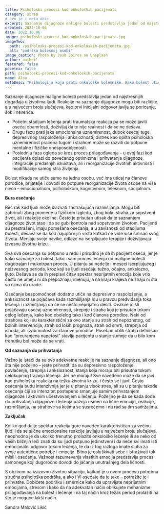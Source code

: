 ```yaml
---
title: Psihološki procesi kod onkoloških pacijenata
category: stres
# ovo je i meta desc
excerpt: Saznanje dijagnoze maligne bolesti predstavlja jedan od najstresnijih događaja u životima ljudi. Reakcije na saznanje dijagnoze mogu biti različite...
created: 2022-10-06
date: 2022.10.06
image: psiholoski-procesi-kod-onkoloskih-pacijenata.jpg
imageTwo:
  path: /psiholoski-procesi-kod-onkoloskih-pacijenata.jpg
  alt: "podrška bolesnoj osobi"
image_caption: Photo by Josh Spires on Unsplash
author: author1
featured: false
pocetna: false
path: psiholoski-procesi-kod-onkoloskih-pacijenata
name: Aloo
metaDesc: "Psihologija koja prati onkološke bolesnike. Kako bolest utiče na samog pacijenta i kako bolest utiče na porodicu. Faze u prihvatanju dijagnoze"
---
```


Saznanje dijagnoze maligne bolesti predstavlja jedan od najstresnijih događaja u životima ljudi. Reakcije na saznanje dijagnoze mogu biti različite, a u najvećem broju slučajeva,  kao prvi inicijalni odgovor javlja se poricanje, šok i neverica. 

- Početni stadijum lečenja prati traumatska reakcija pa se može javiti osećaj obamrlosti, doživljaj da to nije realnost i da se ne dešava.
- Drugu fazu prati jaka emocionalna uznemirenost, dubok osećaj tuge, depresivnog raspoloženja i anksioznosti; distres kao opšta psihološka uznemirenost praćena tugom i strahom može se razviti do potpune mentalne i fizičke onesposobljenosti.
- Poslednja faza ogleda se kroz proces prilagođavanja – u ovoj fazi kod pacijenta dolazi do povećanog optimizma i prihvatanja dijagnoze, integracije pređašnjih iskustava, ali i reorganizacije životnih aktivnosti i modifikacije samog stila življenja.


Bolest nikada ne utiče samo na jednu osobu, već ima uticaj na članove porodice, prijatelje i dovodi do potpune reorganizacije života osobe na više nivoa –  emocionalnom, psihološkom, kognitivnom, telesnom, socijalnom.  

**Bura osećanja**

Reč rak kod ljudi može izazvati zastrašujuća razmišljanja. Mogu biti zabrinuti zbog promene u fizičkom izgledu, zbog bola, straha za sopstveni život, ali i reakcije okoline. Često je prisutan utisak da je saznanjem dijagnoze život stao i da se gubi kontrola nad sopstvenim životom. Pacijenti su prestrašeni, imaju pomešana osećanja, a u zavisnosti od stadijuma bolesti, dešava se da kod najupornijih vrsta katkad ne vide više smisao svog života. Menjaju svoje navike, odlaze na iscrpljujuće terapije i doživljavaju izvesnu životnu krizu.

Sva ova osećanja su potpuno u redu i prirodno je da ih pacijent oseća, jer je kako saznanje za bolest, tako i sam proces lečenja od maligne bolesti dugotrajan i mukotrpan proces. U pitanju su nedelje i meseci iscrpljujućeg i neizvesnog perioda, kroz koji se ljudi osećaju tužno, očajno, anksiozno, ljuto. Dešava se da ih preplavi čitav spektar neprijatnih emocija koje vrlo često ne umeju ni da prepoznaju, imenuju, a na kraju krajeva ne znaju ni šta sa njima da urade.

Osećanje bespomoćnosti dodatno utiče na depresivno raspoloženje, a anksioznost se pojačava kada razmišljanja idu u pravcu predviđanja toka lečenja i razmišljanja da će se nešto neprijatno desiti. Ovakve misli pojačavaju osećaj uznemirenosti, strepnje i straha koji je prisutan tokom celog lečenja, kako kod obolelog tako i kod članova porodice. Neki od strahova koji su karakteristični za ovo stanje su strah od nepoznatog, od bolnih intervencija, strah od loših prognoza, strah od smrti, strepnja od ishoda, ali i zabrinutost za članove porodice. Poseban oblik straha definisan kao “preuranjena napetost” stavlja pacijenta u stanje sumnje da u bilo kom trenutku bol može da se vrati. 

**Od saznanja do prihvatanja**

Važno je istaći da su ovo adekvatne reakcije na saznanje dijagnoze, ali ono šta nije poželjno –  jeste prihvatiti da su depresivno raspoloženje, povlačenje, strepnja i anksioznost, stanja koja moraju biti prisutna tokom celokupnog trajanja lečenja. Jer ne moraju! Sve navedeno može da se javi kao psihološka reakcija na tešku životnu krizu, i često se i javi. Često osećanja budu intenzivnija jer je u pitanju visok stres, ali su u pitanju takođe osećanja čiji se intenzitet postepeno smanjuje samim prihvatanjem dijagnoze i aktivnim učestvovanjem u lečenju. Poželjno je da se kada dođe do prihvatanja dijagnoze i lečenja pažnja usmeri na lične emocije, reakcije, razmišljanja, na strahove sa kojima se susrećemo i na rad sa tim sadržajima.

**Zaključak**

Koliko god da je spektar reakcija gore naveden karakterističan za većinu ljudi i da se slične emocionalne reakcije javljaju u najvećem broju slučajeva, neophodno je da ukoliko trenutno prolazite onkološko lečenje ili se neko od vaših bližnjih leči znati da su ljudi potpuno jedinstveni i da neće svi imati isti emocionalni odgovor tokom lečenja, te da iz tog razloga imate sluha za svoje autentične potrebe i emocije. Bitno je osluškivati sebe i istraživati tok misli i osećanja. Važnost razumevanja vlastitih emocija predstavlja proces samonege koji dugoročno dovodi do jačanja unutrašnjeg dela ličnosti. 

S obzirom na izazovnu životnu situaciju, katkad je u ovom procesu potrebna stručna psihološka podrška, a ako i Vi osećate da je tako –  potražite je i prihvatite. Dobićete podršku i smernice kako da upravljate neprijatnim emocijama, stresom i kako da na adekvatan način oblikujete mehanizme prilagođavanja na bolest i lečenje i na taj način kroz težak period prolaziti na što je moguće lakši način.


Sandra Malović Likić

